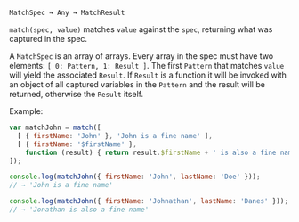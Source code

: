 `MatchSpec → Any → MatchResult`

`match(spec, value)` matches `value` against the `spec`, returning
what was captured in the spec.

A `MatchSpec` is an array of arrays. Every array in the spec
must have two elements: `[ 0: Pattern, 1: Result ]`. The first
`Pattern` that matches `value` will yield the associated `Result`.
If `Result` is a function it will be invoked with an object of
all captured variables in the `Pattern` and the result will be returned,
otherwise the `Result` itself.

Example:

```JavaScript
var matchJohn = match([
  [ { firstName: 'John' }, 'John is a fine name' ],
  [ { firstName: '$firstName' },
    function (result) { return result.$firstName + ' is also a fine name'; } ]
]);

console.log(matchJohn({ firstName: 'John', lastName: 'Doe' }));
// → 'John is a fine name'

console.log(matchJohn({ firstName: 'Johnathan', lastName: 'Danes' }));
// → 'Jonathan is also a fine name'
```
